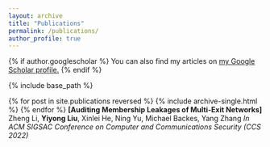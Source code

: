 ```yaml
---
layout: archive
title: "Publications"
permalink: /publications/
author_profile: true
---
```


{% if author.googlescholar %}
  You can also find my articles on <u><a href="{{author.googlescholar}}">my Google Scholar profile</a>.</u>
{% endif %}

{% include base_path %}

{% for post in site.publications reversed %}
  {% include archive-single.html %}
{% endfor %}
**[Auditing Membership Leakages of Multi-Exit Networks]**
Zheng Li, **Yiyong Liu**, Xinlei He, Ning Yu, Michael Backes, Yang Zhang
*In ACM SIGSAC Conference on Computer and Communications Security (CCS 2022)*

&nbsp; 
